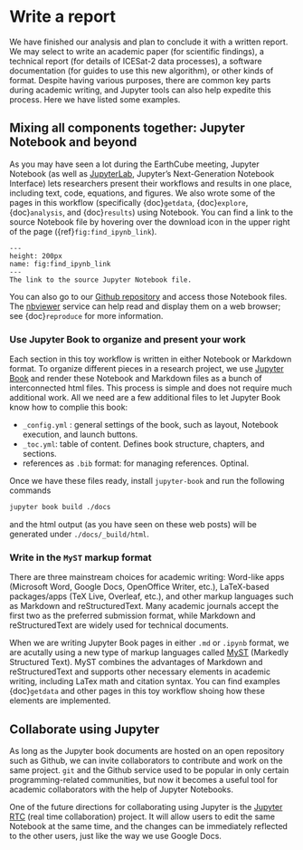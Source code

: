 # Write a report

We have finished our analysis and plan to conclude it with a written report. We may select to write an academic paper (for scientific findings), a technical report (for details of ICESat-2 data processes), a software documentation (for guides to use this new algorithm), or other kinds of format. Despite having various purposes, there are common key parts during academic writing, and Jupyter tools can also help expedite this process. Here we have listed some examples.

## Mixing all components together: Jupyter Notebook and beyond

As you may have seen a lot during the EarthCube meeting, Jupyter Notebook (as well as [JupyterLab](https://jupyterlab.readthedocs.io/en/stable/getting_started/overview.html), Jupyter’s Next-Generation Notebook Interface) lets researchers present their workflows and results in one place, including text, code, equations, and figures. We also wrote some of the pages in this workflow (specifically {doc}`getdata`, {doc}`explore`, {doc}`analysis`, and {doc}`results`) using Notebook. You can find a link to the source Notebook file by hovering over the download icon in the upper right of the page ({ref}`fig:find_ipynb_link`). 

```{figure} images/find_ipynb_link.PNG
---
height: 200px
name: fig:find_ipynb_link
---
The link to the source Jupyter Notebook file.
```

You can also go to our [Github repository](https://github.com/geostacks/toy-research-workflow/tree/main/docs) and access those Notebook files. The [nbviewer](https://nbviewer.jupyter.org/) service can help read and display them on a web browser; see {doc}`reproduce` for more information.

### Use Jupyter Book to organize and present your work

Each section in this toy workflow is written in either Notebook or Markdown format. To organize different pieces in a research project, we use [Jupyter Book](https://jupyterbook.org/) and render these Notebook and Markdown files as a bunch of interconnected html files. This process is simple and does not require much additional work. All we need are a few additional files to let Jupyter Book know how to complie this book:

- `_config.yml` : general settings of the book, such as layout, Notebook execution, and launch buttons.
- `_toc.yml`: table of content. Defines book structure, chapters, and sections.
- references as `.bib` format: for managing references. Optinal.

Once we have these files ready, install `jupyter-book` and run the following commands 

```bash
jupyter book build ./docs
```
and the html output (as you have seen on these web posts) will be generated under `./docs/_build/html`.

### Write in the `MyST` markup format

There are three mainstream choices for academic writing: Word-like apps (Microsoft Word, Google Docs, OpenOffice Writer, etc.), LaTeX-based packages/apps (TeX Live, Overleaf, etc.), and other markup languages such as Markdown and reStructuredText. Many academic journals accept the first two as the preferred submission format, while Markdown and reStructuredText are widely used for technical documents. 

When we are writing Jupyter Book pages in either `.md` or `.ipynb` format, we are acutally using a new type of markup languages called [MyST](https://myst-parser.readthedocs.io/en/latest/) (Markedly Structured Text). MyST combines the advantages of Markdown and reStructuredText and supports other necessary elements in academic writing, including LaTex math and citation syntax. You can find examples {doc}`getdata` and other pages in this toy workflow shoing how these elements are implemented. 

## Collaborate using Jupyter 

As long as the Jupyter book documents are hosted on an open repository such as Github, we can invite collaborators to contribute and work on the same project. `git` and the Github service used to be popular in only certain programming-related communities, but now it becomes a useful tool for academic collaborators with the help of Jupyter Notebooks. 

One of the future directions for collaborating using Jupyter is the [Jupyter RTC](https://jupyterlab-rtc.readthedocs.io/en/latest/) (real time collaboration) project. It will allow users to edit the same Notebook at the same time, and the changes can be immediately reflected to the other users, just like the way we use Google Docs. 

<!-- Despited still being activaly developing, the [Jupyter RTC](https://jupyterlab-rtc.readthedocs.io/en/latest/) (real time collaboration) project aims to provide collaborative components of writing a Notebook. -->

